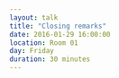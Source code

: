 ```yaml
---
layout: talk
title: "Closing remarks"
date: 2016-01-29 16:00:00
location: Room 01
day: Friday
duration: 30 minutes
---
```




